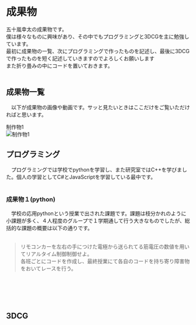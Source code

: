 # **成果物**
五十嵐幸太の成果物です。<br/>
僕は様々なものに興味があり、その中でもプログラミングと3DCGを主に勉強しています。<br/>
最初に成果物の一覧、次にプログラミングで作ったものを記述し、最後に3DCGで作ったものを短く記述していきますのでよろしくお願いします<br/>
また折り畳みの中にコードを置いておきます。<br/><br/>

## **成果物一覧**
　以下が成果物の画像や動画です。サッと見たいときはここだけをご覧いただければと思います。<br/>

制作物1<br/>
![制作物1](./作品/制作物1.gif)


## **プログラミング**
　プログラミングでは学校でpythonを学習し、また研究室ではC++を学びました。個人の学習としてC#とJavaScriptを学習している最中です。<br/><br/>
### 成果物１(python)
　学校の応用pythonという授業で出された課題です。課題は枝分かれのように小課題が多く、４人程度のグループで１学期通して行う大きなものでしたが、総括的な課題の概要は以下の通りです。<br/>
 <br/>
> リモコンカーを左右の手につけた電極から送られてる筋電圧の数値を用いてリアルタイム制御制御せよ。<br/>
> 各班ごとにコードを作成し、最終授業にて各自のコードを持ち寄り障害物をおいてレースを行う。<br/>
<br/>





<br/><br/>
## **3DCG**
